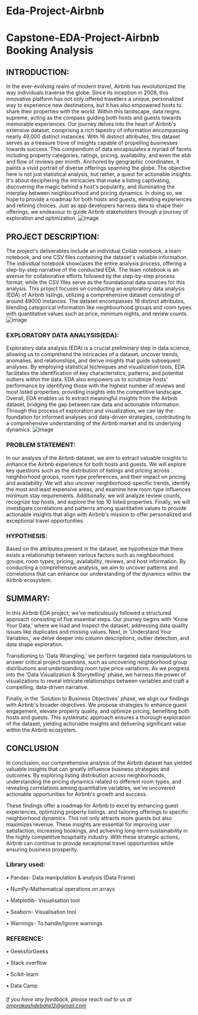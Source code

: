 # Eda-Project-Airbnb

#  Capstone-EDA-Project-Airbnb Booking Analysis

## INTRODUCTION: 
In the ever-evolving realm of modern travel, Airbnb has revolutionized the way individuals traverse the globe. Since its inception in 2008, this innovative platform has not only offered travellers a unique, personalized way to experience new destinations, but it has also empowered hosts to share their properties with the world. Within this landscape, data reigns supreme, acting as the compass guiding both hosts and guests towards memorable experiences.
Our journey delves into the heart of Airbnb's extensive dataset, comprising a rich tapestry of information encompassing nearly 49,000 distinct instances. With 16 distinct attributes, this dataset serves as a treasure trove of insights capable of propelling businesses towards success. This compendium of data encapsulates a myriad of facets including property categories, ratings, pricing, availability, and even the ebb and flow of reviews per month. Anchored by geographic coordinates, it paints a vivid portrait of diverse offerings spanning the globe.
The objective here is not just statistical analysis, but rather, a quest for actionable insights. It's about deciphering the intricacies that make a listing captivating, discovering the magic behind a host's popularity, and illuminating the interplay between neighbourhood and pricing dynamics. In doing so, we hope to provide a roadmap for both hosts and guests, elevating experiences and refining choices. Just as app developers harness data to shape their offerings, we endeavour to guide Airbnb stakeholders through a journey of exploration and optimization.
![image](https://github.com/OmprakashDebata/Eda-Project-Airbnb/assets/128419635/720dc16e-1162-4746-a35f-4e741193a184)



## PROJECT DESCRIPTION:
The project's deliverables include an individual Collab notebook, a team notebook, and one CSV files containing the dataset's valuable information. The individual notebook showcases the entire analysis process, offering a step-by-step narrative of the conducted EDA. The team notebook is an avenue for collaborative efforts followed by the step-by-step process format, while the CSV files serve as the foundational data sources for this analysis. This project focuses on conducting an exploratory data analysis (EDA) of Airbnb listings, utilizing a comprehensive dataset consisting of around 49000 instances. The dataset encompasses 16 distinct attributes, blending categorical information like neighbourhood groups and room types with quantitative values such as price, minimum nights, and review counts.
![image](https://github.com/OmprakashDebata/Eda-Project-Airbnb/assets/128419635/1aa61e13-4c0d-4435-88e1-d78a7046fb15)


### EXPLORATORY DATA ANALYSIS(EDA):
Exploratory data analysis (EDA) is a crucial preliminary step in data science, allowing us to comprehend the intricacies of a dataset, uncover trends, anomalies, and relationships, and derive insights that guide subsequent analyses. By employing statistical techniques and visualization tools, EDA facilitates the identification of key characteristics, patterns, and potential outliers within the data. EDA also empowers us to scrutinize hosts' performance by identifying those with the highest number of reviews and most listed properties, providing insights into the competitive landscape. 
Overall, EDA enables us to extract meaningful insights from the Airbnb dataset, bridging the gap between raw data and actionable information. Through this process of exploration and visualization, we can lay the foundation for informed analyses and data-driven strategies, contributing to a comprehensive understanding of the Airbnb market and its underlying dynamics.
![image](https://github.com/OmprakashDebata/Eda-Project-Airbnb/assets/128419635/31963af4-77df-4aa7-8a02-6ef964dddaaa)


### PROBLEM STATEMENT:
In our analysis of the Airbnb dataset, we aim to extract valuable insights to enhance the Airbnb experience for both hosts and guests. We will explore key questions such as the distribution of listings and pricing across neighborhood groups, room type preferences, and their impact on pricing and availability. We will also uncover neighborhood-specific trends, identify the most and least expensive areas, and examine how room type influences minimum stay requirements. Additionally, we will analyze review counts, recognize top hosts, and explore the top 10 listed properties. Finally, we will investigate correlations and patterns among quantitative values to provide actionable insights that align with Airbnb's mission to offer personalized and exceptional travel opportunities.

### HYPOTHESIS:
Based on the attributes present in the dataset, we hypothesize that there exists a relationship between various factors such as neighbourhood groups, room types, pricing, availability, reviews, and host information. By conducting a comprehensive analysis, we aim to uncover patterns and correlations that can enhance our understanding of the dynamics within the Airbnb ecosystem.


## SUMMARY:
In this Airbnb EDA project, we've meticulously followed a structured approach consisting of five essential steps. Our journey begins with 'Know Your Data,' where we load and inspect the dataset, addressing data quality issues like duplicates and missing values. Next, in 'Understand Your Variables,' we delve deeper into column descriptions, outlier detection, and data shape exploration.

Transitioning to 'Data Wrangling,' we perform targeted data manipulations to answer critical project questions, such as uncovering neighborhood group distributions and understanding room type price variations. As we progress into the 'Data Visualization & Storytelling' phase, we harness the power of visualizations to reveal intricate relationships between variables and craft a compelling, data-driven narrative.

Finally, in the 'Solution to Business Objectives' phase, we align our findings with Airbnb's broader objectives. We propose strategies to enhance guest engagement, elevate property quality, and optimize pricing, benefiting both hosts and guests. This systematic approach ensures a thorough exploration of the dataset, yielding actionable insights and delivering significant value within the Airbnb ecosystem.


## CONCLUSION
In conclusion, our comprehensive analysis of the Airbnb dataset has yielded valuable insights that can greatly influence business strategies and outcomes. By exploring listing distribution across neighborhoods, understanding the pricing dynamics related to different room types, and revealing correlations among quantitative variables, we've uncovered actionable opportunities for Airbnb's growth and success. 

These findings offer a roadmap for Airbnb to excel by enhancing guest experiences, optimizing property listings, and tailoring offerings to specific neighborhood dynamics. This not only attracts more guests but also maximizes revenue. These insights are essential for improving user satisfaction, increasing bookings, and achieving long-term sustainability in the highly competitive hospitality industry. With these strategic actions, Airbnb can continue to provide exceptional travel opportunities while ensuring business prosperity.


### Library used:
•	Pandas- Data manipulation & analysis (Data Frame)

•	NumPy-Mathematical operations on arrays

•	Matplotlib- Visualisation tool

•	Seaborn- Visualisation tool

•	Warnings- To handle/Ignore warnings


### REFERENCE:
•	GeeksforGeeks

•	Stack overflow

•	Scikit-learn

•	Data Camp

 ###### If you have any feedback, please reach out to us at omprakashdebata12@gmail.com

